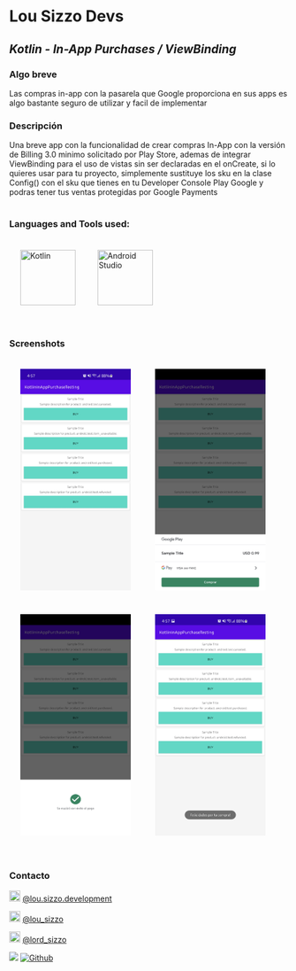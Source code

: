 # Lou Sizzo Devs
## _Kotlin - In-App Purchases / ViewBinding_
### Algo breve
Las compras in-app con la pasarela que Google proporciona en sus apps es algo bastante seguro de utilizar y facil de implementar

### Descripción

Una breve app con la funcionalidad de crear compras In-App con la versión de Billing 3.0 minimo solicitado por Play Store, ademas
de integrar ViewBinding para el uso de vistas sin ser declaradas en el onCreate, si lo quieres usar para tu proyecto, simplemente sustituye los sku en 
la clase Config() con el sku que tienes en tu Developer Console Play Google y podras tener tus ventas protegidas por Google Payments

# 
### Languages and Tools used:

<img src="https://miro.medium.com/max/360/1*e3UJ-N8TPw8zGUn9cYzaJg.png" width="100" height="100" title="Kotlin" style="padding:20px;"><img src="https://upload.wikimedia.org/wikipedia/commons/thumb/e/e3/Android_Studio_Icon_%282014-2019%29.svg/1200px-Android_Studio_Icon_%282014-2019%29.svg.png" width="100" height="100"  title="Android Studio" style="padding:20px;">


#
### Screenshots
<img src="https://github.com/lordsizzo/Android_KotlinInAppPurchaseTesting/blob/master/Screenshot_20220120-165715_KotlinInAppPurchaseTesting.jpg" width="200" height="400" style="padding:20px;"> <img src="https://github.com/lordsizzo/Android_KotlinInAppPurchaseTesting/blob/master/Screenshot_20220120-165721_Google%20Play%20Store.jpg" width="200" height="400" style="padding:20px;"> <img src="https://github.com/lordsizzo/Android_KotlinInAppPurchaseTesting/blob/master/Screenshot_20220120-165726_Google%20Play%20Store.jpg" width="200" height="400" style="padding:20px;"> <img src="https://github.com/lordsizzo/Android_KotlinInAppPurchaseTesting/blob/master/Screenshot_20220120-165731_KotlinInAppPurchaseTesting.jpg" width="200" height="400" style="padding:20px;">

# 
### Contacto

<img src="https://www.pinclipart.com/picdir/big/150-1504080_facebook-white-facebook-white-icon-png-2018-clipart.png" width="20" height="20"  title="Facebook"> [@lou.sizzo.development](https://www.facebook.com/lou.sizzo.development "@lou.sizzo.development")

<img src="https://toppng.com/public/uploads/thumbnail/subscribe-to-our-mailing-list-icono-de-instagram-en-blanco-11562863465psekvjyxmv.png" width="20" height="20"  title="Instragram"> [@lou_sizzo](http://instagram.com/lou_sizzo "@lou_sizzo")

<img src="https://www.pikpng.com/pngl/b/31-313145_twitter-png-white-white-twitter-logo-no-background.png" width="20" height="20"  title="Twitter"> [@lord_sizzo](https://twitter.com/lord_sizzo "@lord_sizzo")

![](https://visitor-badge.laobi.icu/badge?page_id=lordsizzo.Android_KotlinInAppPurchaseTesting)
[![Github](https://img.shields.io/github/followers/lordsizzo?label=Follow&style=social)](https://github.com/lordsizzo)


